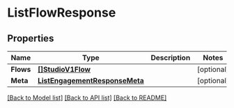 # ListFlowResponse

## Properties

Name | Type | Description | Notes
------------ | ------------- | ------------- | -------------
**Flows** | [**[]StudioV1Flow**](StudioV1Flow.md) |  |[optional] 
**Meta** | [**ListEngagementResponseMeta**](ListEngagementResponseMeta.md) |  |[optional] 

[[Back to Model list]](../README.md#documentation-for-models) [[Back to API list]](../README.md#documentation-for-api-endpoints) [[Back to README]](../README.md)



